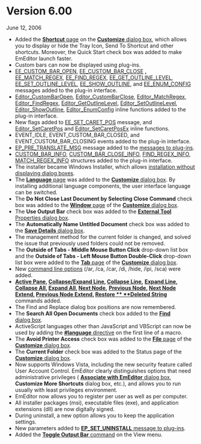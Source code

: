 # Version 6.00

June 12, 2006

- Added the [**Shortcut** page](../dlg/customize/shortcut/index) on the [**Customize** dialog box](../dlg/customize/index), which allows you to display or hide the Tray Icon, Send To Shortcut and other
shortcuts. Moreover, the Quick Start check box was added to make EmEditor launch faster.
- Custom bars can now be displayed using plug-ins.
- [EE\_CUSTOM\_BAR\_OPEN](../plugin/message/ee_custom_bar_open), [EE\_CUSTOM\_BAR\_CLOSE](../plugin/message/ee_custom_bar_close) **,** [EE\_MATCH\_REGEX](../plugin/message/ee_match_regex),
[EE\_FIND\_REGEX](../plugin/message/ee_find_regex), [EE\_GET\_OUTLINE\_LEVEL](../plugin/message/ee_get_outline_level), [EE\_SET\_OUTLINE\_LEVEL](../plugin/message/ee_set_outline_level),
[EE\_SHOW\_OUTLINE](../plugin/message/ee_show_outline), and [EE\_ENUM\_CONFIG](../plugin/message/ee_enum_config) messages added to the plug-in interface.
- [Editor\_CustomBarOpen](../plugin/macro/editor_custombaropen), [Editor\_CustomBarClose](../plugin/macro/editor_custombarclose), [Editor\_MatchRegex](../plugin/macro/editor_matchregex),
[Editor\_FindRegex](../plugin/macro/editor_findregex), [Editor\_GetOutlineLevel](../plugin/macro/editor_getoutlinelevel), [Editor\_SetOutlineLevel](../plugin/macro/editor_setoutlinelevel),
[Editor\_ShowOutline](../plugin/macro/editor_showoutline), [Editor\_EnumConfig](../plugin/macro/editor_enumconfig) inline functions added to the plug-in interface.
- New flags added to [EE\_SET\_CARET\_POS](../plugin/message/ee_set_caret_pos) message, and [Editor\_SetCaretPos](../plugin/macro/editor_setcaretpos) and [Editor\_SetCaretPosEx](../plugin/macro/editor_setcaretposex)
inline functions.
- EVENT\_IDLE, EVENT\_CUSTOM\_BAR\_CLOSED, and EVENT\_CUSTOM\_BAR\_CLOSING events added to the plug-in interface.
- [EP\_PRE\_TRANSLATE\_MSG](../plugin/plugin_message/ep_pre_translate_msg) message added to the [messages to plug-ins](../plugin/plugin_message/index).
- [CUSTOM\_BAR\_INFO](../plugin/structure/custom_bar_info), [CUSTOM\_BAR\_CLOSE\_INFO](../plugin/structure/custom_bar_close_info), [FIND\_REGEX\_INFO](../plugin/structure/find_regex_info),
[MATCH\_REGEX\_INFO](../plugin/structure/match_regex_info) structures added to the plug-in interface.
- The installer became Windows Installer, which allows [installation without displaying dialog boxes](../faq/setup/setup_quiet).
- The
[**Language** page](../dlg/customize/advanced/index) was added to the [**Customize** dialog box](../dlg/customize/index). By installing additional language components, the user interface language can be
switched.
- The **Do Not Close Last Document by Selecting Close Command** check box was added to the [**Window** page](../dlg/customize/window/index) of the [**Customize** dialog box](../dlg/customize/index).
- The **Use Output Bar** check box was added to the [**External Tool** Properties dialog box](../dlg/tools/properties/index).
- The **Automatically Name Untitled Document** check box was added to the [**Save Details** dialog box](../dlg/properties/file/save_details/index).
- The management method for the current folder is changed, and solved the issue that previously used folders could not be removed.
- The **Outside of Tabs - Middle Mouse Button Click** drop-down list box and the **Outside of Tabs - Left Mouse Button Double-Click** drop-down list box
were added to the [**Tab** page](../dlg/customize/tab/index) of the
[**Customize** dialog box](../dlg/customize/index).
- New [command line options](../howto/file/file_commandline) (/ar, /ca, /car, /di, /hide, /ipi, /sca) were added.
- **[Active Pane](../cmd/window/active_pane), [Collapse/Expand Line](../cmd/edit/outline_toggle_line), [Collapse Line](../cmd/edit/outline_collapse_line),**
**[Expand Line](../cmd/edit/outline_expand_line), [Collapse All](../cmd/edit/outline_collapse_all), [Expand All](../cmd/edit/outline_expand_all), [Next Node](../cmd/edit/outline_next_node),**
**[Previous Node](../cmd/edit/outline_prev_node), [Next Node Extend](../cmd/edit/shift_next_node), [Previous Node Extend](../cmd/edit/shift_prev_node), [Restore \**
**Deleted String](../cmd/edit/restore_deleted)** commands added.
- The Find and Replace dialog box positions are now remembered.
- The **Search All Open Documents** check box added to the [**Find** \
dialog box](../dlg/find/index).
- ActiveScript languages other than JavaScript and VBScript can now be used by adding the [**#language** directive](../macro/directive/language) on the first line of a macro.
- The **Avoid Printer Access** check box was added to the
[**File** page](../dlg/customize/file/index) of the [**Customize** dialog box](../dlg/customize/index).
- The **Current Folder** check box was added to the Status page of the [**Customize** dialog box](../dlg/customize/index).
- Now supports Windows Vista, including the new security feature called User Account Control. EmEditor clearly distinguishes options that need administrative privileges ( [**Associate with EmEditor** dialog box](../dlg/file_associate/index), **Customize More Shortcuts** dialog box, etc.), and allows you to run usually with least privileges environment.
- EmEditor now allows you to register per user as well as per computer.
- All installer packages (msi), executable files (exe), and application extensions (dll) are now digitally signed.
- During uninstall, a new option allows you to keep the application settings.
- New parameters added to [**EP\_SET\_UNINSTALL** message to plug-ins](../plugin/plugin_message/ep_set_uninstall).
- Added the [**Toggle Output Bar** command](../cmd/view/view_output) on the View menu.
